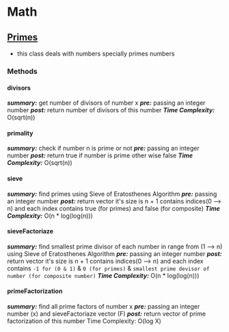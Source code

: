 # Math

<p>

## [Primes](Primes.cpp)
- this class deals with numbers specially primes numbers

### Methods
#### divisors
***summary:*** get number of divisors of number x
***pre:*** passing an integer number
***post:*** return number of divisors of this number
***Time Complexity:*** O(sqrt(n))

#### primality
***summary:*** check if number n is prime or not
***pre:*** passing an integer number
***post:*** return true if number is prime other wise false
***Time Complexity:*** O(sqrt(n))

#### sieve
***summary:*** find primes using  Sieve of Eratosthenes Algorithm 
***pre:*** passing an integer number
***post:*** return vector it's size is n + 1 contains indices(0 --> n) and each index contains true (for primes) and false (for composite)
***Time Complexity:*** O(n * log(log(n)))

#### sieveFactoriaze
***summary:*** find smallest prime divisor of each number in range from (1 --> n) using Sieve of Eratosthenes Algorithm 
***pre:*** passing an integer number
***post:*** return vector it's size is n + 1 contains indices(0 --> n) and each index contains `-1 for (0 & 1)` & `0 (for primes)` & `smallest prime devisor of number (for composite number)`
***Time Complexity:*** O(n * log(log(n)))
    
#### primeFactorization
***summary:*** find all prime factors of number x
***pre:*** passing an integer number (x) and sieveFactoriaze vector (F) 
***post:*** return vector of prime factorization of this number
Time Complexity: O(log X)

</p>